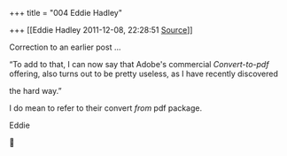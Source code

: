 +++
title = "004 Eddie Hadley"

+++
[[Eddie Hadley	2011-12-08, 22:28:51 [Source](https://groups.google.com/g/samskrita/c/fzOLGvpgqjY)]]



Correction to an earlier post ...



“To add to that, I can now say that Adobe's commercial *Convert-to-pdf* offering, also turns out to be pretty useless, as I have recently discovered

the hard way.”



I do mean to refer to their convert *from* pdf package.





 Eddie





